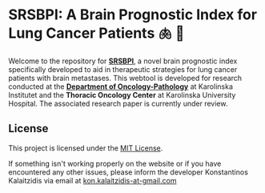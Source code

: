 # SRSBPI: A Brain Prognostic Index for Lung Cancer Patients 🫁 🧠
Welcome to the repository for [**SRSBPI**](https://srs-bpi.org/), a novel brain prognostic index specifically developed to aid in therapeutic strategies for lung cancer patients with brain metastases. This webtool is developed for research conducted at the [**Department of Oncology-Pathology**](https://ki.se/en/onkpat) at Karolinska Institutet and the **Thoracic Oncology Center** at Karolinska University Hospital. The associated research paper is currently under review.

<!-- ---

## About SRSBPI
To create a new and reliable prognostic tool that enhances the decision-making of clinicians for lung cancer patients with brain metastasis eligible for central nervous system (CNS) stereotactic radiosurgery (SRS) facilitating personalized therapeutic strategies. -->

<!-- - **Collaborators**:  
  - Department of Oncology-Pathology, Karolinska Institutet.  
  - Thoracic Oncology Center, Karolinska University Hospital.   -->

## License  

This project is licensed under the [MIT License](LICENSE).  

If something isn't working properly on the website or if you have encountered any other issues, please inform the developer Konstantinos Kalaitzidis via email at [kon.kalaitzidis-at-gmail.com](mailto:kon.kalaitzids@gmail.com)

